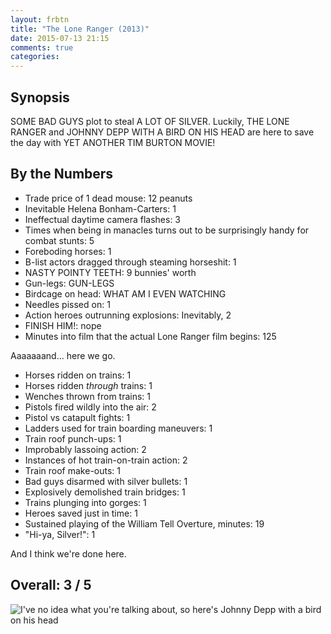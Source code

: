 ```yaml
---
layout: frbtn
title: "The Lone Ranger (2013)"
date: 2015-07-13 21:15
comments: true
categories:
---
```


## Synopsis

SOME BAD GUYS plot to steal A LOT OF SILVER. Luckily, THE LONE RANGER and JOHNNY DEPP WITH A BIRD ON HIS HEAD are here to save the day with YET ANOTHER TIM BURTON MOVIE!

## By the Numbers

* Trade price of 1 dead mouse: 12 peanuts
* Inevitable Helena Bonham-Carters: 1
* Ineffectual daytime camera flashes: 3
* Times when being in manacles turns out to be surprisingly handy for combat stunts: 5
* Foreboding horses: 1
* B-list actors dragged through steaming horseshit: 1
* NASTY POINTY TEETH: 9 bunnies' worth
* Gun-legs: GUN-LEGS
* Birdcage on head: WHAT AM I EVEN WATCHING
* Needles pissed on: 1
* Action heroes outrunning explosions: Inevitably, 2
* FINISH HIM!: nope
* Minutes into film that the actual Lone Ranger film begins: 125

Aaaaaaand... here we go.

* Horses ridden on trains: 1
* Horses ridden *through* trains: 1
* Wenches thrown from trains: 1
* Pistols fired wildly into the air: 2
* Pistol vs catapult fights: 1
* Ladders used for train boarding maneuvers: 1
* Train roof punch-ups: 1
* Improbably lassoing action: 2
* Instances of hot train-on-train action: 2
* Train roof make-outs: 1
* Bad guys disarmed with silver bullets: 1
* Explosively demolished train bridges: 1
* Trains plunging into gorges: 1
* Heroes saved just in time: 1
* Sustained playing of the William Tell Overture, minutes: 19
* "Hi-ya, Silver!": 1

And I think we're done here.

## Overall: 3 / 5

![I've no idea what you're talking about, so here's Johnny Depp with a bird on his head](//files.ianrenton.com/sites/filmreviews/tonto.jpg)
